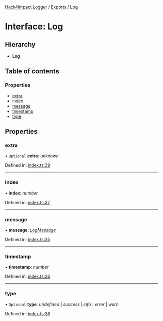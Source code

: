 [Hack4Impact Logger](https://github.com/hack4impact/logger/tree/main/docs/README.md) / [Exports](https://github.com/hack4impact/logger/tree/main/docs/modules.md) / Log

# Interface: Log

## Hierarchy

- **Log**

## Table of contents

### Properties

- [extra](https://github.com/hack4impact/logger/tree/main/docs/interfaces/log.md#extra)
- [index](https://github.com/hack4impact/logger/tree/main/docs/interfaces/log.md#index)
- [message](https://github.com/hack4impact/logger/tree/main/docs/interfaces/log.md#message)
- [timestamp](https://github.com/hack4impact/logger/tree/main/docs/interfaces/log.md#timestamp)
- [type](https://github.com/hack4impact/logger/tree/main/docs/interfaces/log.md#type)

## Properties

### extra

• `Optional` **extra**: _unknown_

Defined in: [index.ts:39](https://github.com/hack4impact/logger/blob/de2a3d6/src/index.ts#L39)

---

### index

• **index**: _number_

Defined in: [index.ts:37](https://github.com/hack4impact/logger/blob/de2a3d6/src/index.ts#L37)

---

### message

• **message**: [_LogMessage_](https://github.com/hack4impact/logger/tree/main/docs/modules.md#logmessage)

Defined in: [index.ts:35](https://github.com/hack4impact/logger/blob/de2a3d6/src/index.ts#L35)

---

### timestamp

• **timestamp**: _number_

Defined in: [index.ts:36](https://github.com/hack4impact/logger/blob/de2a3d6/src/index.ts#L36)

---

### type

• `Optional` **type**: _undefined_ \| _success_ \| _info_ \| _error_ \| _warn_

Defined in: [index.ts:38](https://github.com/hack4impact/logger/blob/de2a3d6/src/index.ts#L38)
